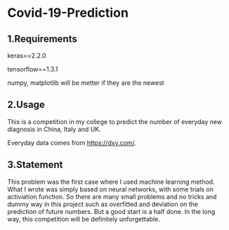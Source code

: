 # Covid-19-Prediction

## 1.Requirements
keras==2.2.0

tensorflow==1.3.1

numpy, matplotlib will be metter if they are the newest

## 2.Usage
This is a competition in my college to predict the number of everyday new 
diagnosis in China, Italy and UK.

Everyday data comes from <https://dxy.com/>.

## 3.Statement
This problem was the first case where I used
machine learning method. What I wrote was simply
based on neural networks, with some trials on
activiation function.
So there are many small problems and no tricks and dummy
way in this project such as overfitted and deviation on
the prediction of future numbers. But a good start is a half done.
In the long way, this competition will be definitely unforgettable.